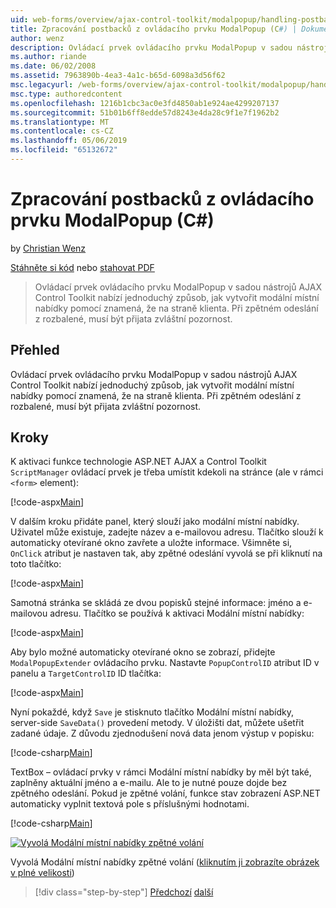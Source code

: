 ```yaml
---
uid: web-forms/overview/ajax-control-toolkit/modalpopup/handling-postbacks-from-a-modalpopup-cs
title: Zpracování postbacků z ovládacího prvku ModalPopup (C#) | Dokumentace Microsoftu
author: wenz
description: Ovládací prvek ovládacího prvku ModalPopup v sadou nástrojů AJAX Control Toolkit nabízí jednoduchý způsob, jak vytvořit modální místní nabídky pomocí znamená, že na straně klienta. Zvláštní pozornost musí být provedeny, když pos...
ms.author: riande
ms.date: 06/02/2008
ms.assetid: 7963890b-4ea3-4a1c-b65d-6098a3d56f62
msc.legacyurl: /web-forms/overview/ajax-control-toolkit/modalpopup/handling-postbacks-from-a-modalpopup-cs
msc.type: authoredcontent
ms.openlocfilehash: 1216b1cbc3ac0e3fd4850ab1e924ae4299207137
ms.sourcegitcommit: 51b01b6ff8edde57d8243e4da28c9f1e7f1962b2
ms.translationtype: MT
ms.contentlocale: cs-CZ
ms.lasthandoff: 05/06/2019
ms.locfileid: "65132672"
---
```

# <a name="handling-postbacks-from-a-modalpopup-c"></a>Zpracování postbacků z ovládacího prvku ModalPopup (C#)

by [Christian Wenz](https://github.com/wenz)

[Stáhněte si kód](http://download.microsoft.com/download/2/4/0/24052038-f942-4336-905b-b60ae56f0dd5/ModalPopup3.cs.zip) nebo [stahovat PDF](http://download.microsoft.com/download/b/6/a/b6ae89ee-df69-4c87-9bfb-ad1eb2b23373/modalpopup3CS.pdf)

> Ovládací prvek ovládacího prvku ModalPopup v sadou nástrojů AJAX Control Toolkit nabízí jednoduchý způsob, jak vytvořit modální místní nabídky pomocí znamená, že na straně klienta. Při zpětném odeslání z rozbalené, musí být přijata zvláštní pozornost.

## <a name="overview"></a>Přehled

Ovládací prvek ovládacího prvku ModalPopup v sadou nástrojů AJAX Control Toolkit nabízí jednoduchý způsob, jak vytvořit modální místní nabídky pomocí znamená, že na straně klienta. Při zpětném odeslání z rozbalené, musí být přijata zvláštní pozornost.

## <a name="steps"></a>Kroky

K aktivaci funkce technologie ASP.NET AJAX a Control Toolkit `ScriptManager` ovládací prvek je třeba umístit kdekoli na stránce (ale v rámci `<form>` element):

[!code-aspx[Main](handling-postbacks-from-a-modalpopup-cs/samples/sample1.aspx)]

V dalším kroku přidáte panel, který slouží jako modální místní nabídky. Uživatel může existuje, zadejte název a e-mailovou adresu. Tlačítko slouží k automaticky otevírané okno zavřete a uložte informace. Všimněte si, `OnClick` atribut je nastaven tak, aby zpětné odeslání vyvolá se při kliknutí na toto tlačítko:

[!code-aspx[Main](handling-postbacks-from-a-modalpopup-cs/samples/sample2.aspx)]

Samotná stránka se skládá ze dvou popisků stejné informace: jméno a e-mailovou adresu. Tlačítko se používá k aktivaci Modální místní nabídky:

[!code-aspx[Main](handling-postbacks-from-a-modalpopup-cs/samples/sample3.aspx)]

Aby bylo možné automaticky otevírané okno se zobrazí, přidejte `ModalPopupExtender` ovládacího prvku. Nastavte `PopupControlID` atribut ID v panelu a `TargetControlID` ID tlačítka:

[!code-aspx[Main](handling-postbacks-from-a-modalpopup-cs/samples/sample4.aspx)]

Nyní pokaždé, když `Save` je stisknuto tlačítko Modální místní nabídky, server-side `SaveData()` provedení metody. V úložišti dat, můžete ušetřit zadané údaje. Z důvodu zjednodušení nová data jenom výstup v popisku:

[!code-csharp[Main](handling-postbacks-from-a-modalpopup-cs/samples/sample5.cs)]

TextBox – ovládací prvky v rámci Modální místní nabídky by měl být také, zaplněny aktuální jméno a e-mailu. Ale to je nutné pouze dojde bez zpětného odeslání. Pokud je zpětné volání, funkce stav zobrazení ASP.NET automaticky vyplnit textová pole s příslušnými hodnotami.

[!code-csharp[Main](handling-postbacks-from-a-modalpopup-cs/samples/sample6.cs)]

[![Vyvolá Modální místní nabídky zpětné volání](handling-postbacks-from-a-modalpopup-cs/_static/image2.png)](handling-postbacks-from-a-modalpopup-cs/_static/image1.png)

Vyvolá Modální místní nabídky zpětné volání ([kliknutím ji zobrazíte obrázek v plné velikosti](handling-postbacks-from-a-modalpopup-cs/_static/image3.png))

> [!div class="step-by-step"]
> [Předchozí](using-modalpopup-with-a-repeater-control-cs.md)
> [další](positioning-a-modalpopup-cs.md)
